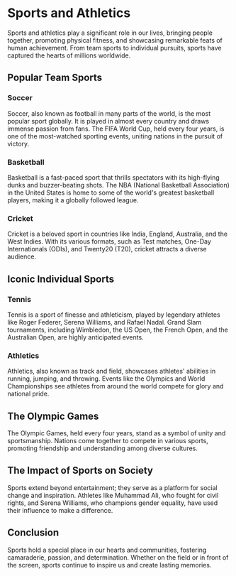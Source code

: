# Sports and Athletics

Sports and athletics play a significant role in our lives, bringing people together, promoting physical fitness, and showcasing remarkable feats of human achievement. From team sports to individual pursuits, sports have captured the hearts of millions worldwide.

## Popular Team Sports

### Soccer

Soccer, also known as football in many parts of the world, is the most popular sport globally. It is played in almost every country and draws immense passion from fans. The FIFA World Cup, held every four years, is one of the most-watched sporting events, uniting nations in the pursuit of victory.

### Basketball

Basketball is a fast-paced sport that thrills spectators with its high-flying dunks and buzzer-beating shots. The NBA (National Basketball Association) in the United States is home to some of the world's greatest basketball players, making it a globally followed league.

### Cricket

Cricket is a beloved sport in countries like India, England, Australia, and the West Indies. With its various formats, such as Test matches, One-Day Internationals (ODIs), and Twenty20 (T20), cricket attracts a diverse audience.

## Iconic Individual Sports

### Tennis

Tennis is a sport of finesse and athleticism, played by legendary athletes like Roger Federer, Serena Williams, and Rafael Nadal. Grand Slam tournaments, including Wimbledon, the US Open, the French Open, and the Australian Open, are highly anticipated events.

### Athletics

Athletics, also known as track and field, showcases athletes' abilities in running, jumping, and throwing. Events like the Olympics and World Championships see athletes from around the world compete for glory and national pride.

## The Olympic Games

The Olympic Games, held every four years, stand as a symbol of unity and sportsmanship. Nations come together to compete in various sports, promoting friendship and understanding among diverse cultures.

## The Impact of Sports on Society

Sports extend beyond entertainment; they serve as a platform for social change and inspiration. Athletes like Muhammad Ali, who fought for civil rights, and Serena Williams, who champions gender equality, have used their influence to make a difference.

## Conclusion

Sports hold a special place in our hearts and communities, fostering camaraderie, passion, and determination. Whether on the field or in front of the screen, sports continue to inspire us and create lasting memories.
